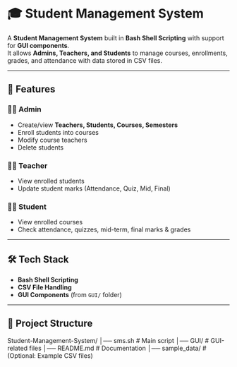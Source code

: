 # 🎓 Student Management System

A **Student Management System** built in **Bash Shell Scripting** with support for **GUI components**.  
It allows **Admins, Teachers, and Students** to manage courses, enrollments, grades, and attendance with data stored in CSV files.

---

## 🚀 Features

### 👨‍💼 Admin
- Create/view **Teachers, Students, Courses, Semesters**
- Enroll students into courses
- Modify course teachers
- Delete students

### 👩‍🏫 Teacher
- View enrolled students
- Update student marks (Attendance, Quiz, Mid, Final)

### 👨‍🎓 Student
- View enrolled courses
- Check attendance, quizzes, mid-term, final marks & grades

---

## 🛠️ Tech Stack
- **Bash Shell Scripting**
- **CSV File Handling**
- **GUI Components** (from `GUI/` folder)

---

## 📂 Project Structure
Student-Management-System/
│── sms.sh # Main script
│── GUI/ # GUI-related files
│── README.md # Documentation
│── sample_data/ # (Optional: Example CSV files)
